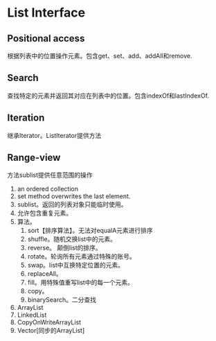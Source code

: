 # List Interface
## Positional access
根据列表中的位置操作元素。包含get、set、add、addAll和remove.
## Search
查找特定的元素并返回其对应在列表中的位置。包含indexOf和lastIndexOf.
## Iteration
继承Iterator。ListIterator提供方法
## Range-view
方法sublist提供任意范围的操作

1. an ordered collection
2. set method overwrites the last element.
3. sublist。返回的列表对象只能临时使用。
4. 允许包含重复元素。
5. 算法。
    1. sort【排序算法】。无法对equalA元素进行排序
    2. shuffle。随机交换list中的元素。
    3. reverse。 颠倒list的排序。
    4. rotate。轮询所有元素通过特殊的账号。
    5. swap。list中互换特定位置的元素。
    6. replaceAll。
    7. fill。用特殊值重写list中的每一个元素。
    8. copy。
    9. binarySearch。二分查找
6. ArrayList
7. LinkedList
8. CopyOnWriteArrayList
9. Vector[同步的ArrayList]